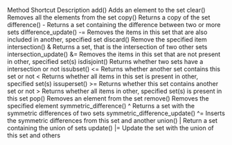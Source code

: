 Method                          Shortcut        Description
add()	 	                                    Adds an element to the set
clear()	 	                                    Removes all the elements from the set
copy()	 	                                    Returns a copy of the set
difference()	                -	            Returns a set containing the difference between two or more sets
difference_update()	            -=	            Removes the items in this set that are also included in another, specified set
discard()	 	                                Remove the specified item
intersection()	                &	            Returns a set, that is the intersection of two other sets
intersection_update()	        &=	            Removes the items in this set that are not present in other, specified set(s)
isdisjoint()	 	                            Returns whether two sets have a intersection or not
issubset()	                    <=	            Returns whether another set contains this set or not
 	                            <	            Returns whether all items in this set is present in other, specified set(s)
issuperset()	                >=	            Returns whether this set contains another set or not
 	                            >	            Returns whether all items in other, specified set(s) is present in this set
pop()	 	                                    Removes an element from the set
remove()	 	                                Removes the specified element
symmetric_difference()	        ^	            Returns a set with the symmetric differences of two sets
symmetric_difference_update()	^=	            Inserts the symmetric differences from this set and another
union()	                        |	            Return a set containing the union of sets
update()	                    |=	            Update the set with the union of this set and others